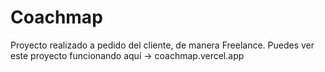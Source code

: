 # Coachmap
Proyecto realizado a pedido del cliente, de manera Freelance.
Puedes ver este proyecto funcionando aquí -> coachmap.vercel.app
